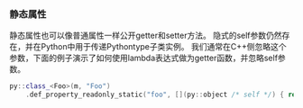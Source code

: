 ### 静态属性

静态属性也可以像普通属性一样公开getter和setter方法。
隐式的self参数仍然存在，并在Python中用于传递Pythontype子类实例。
我们通常在C++侧忽略这个参数，下面的例子演示了如何使用lambda表达式做为getter函数，并忽略self参数。

```cpp
py::class_<Foo>(m, "Foo")
    .def_property_readonly_static("foo", [](py::object /* self */) { return Foo(); });
```
